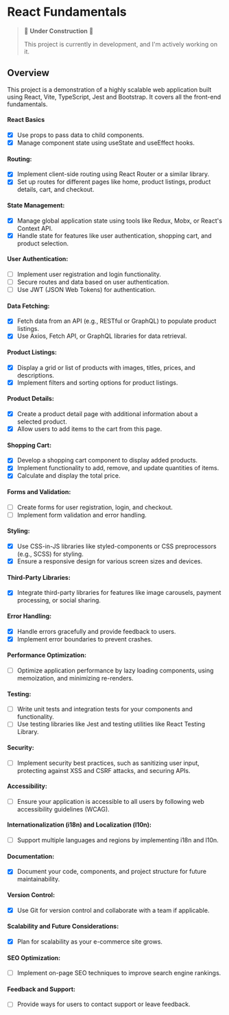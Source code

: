 # React Fundamentals

> 🚧 **Under Construction** 🚧
>
> This project is currently in development, and I'm actively working on it.

## Overview

This project is a demonstration of a highly scalable web application built using React, Vite, TypeScript, Jest and Bootstrap. It covers all the front-end fundamentals.

#### React Basics

- [x] Use props to pass data to child components.
- [x] Manage component state using useState and useEffect hooks.

#### Routing:

- [x] Implement client-side routing using React Router or a similar library.
- [x] Set up routes for different pages like home, product listings, product details, cart, and checkout.

#### State Management:

- [x] Manage global application state using tools like Redux, Mobx, or React's Context API.
- [x] Handle state for features like user authentication, shopping cart, and product selection.

#### User Authentication:

- [ ] Implement user registration and login functionality.
- [ ] Secure routes and data based on user authentication.
- [ ] Use JWT (JSON Web Tokens) for authentication.

#### Data Fetching:

- [x] Fetch data from an API (e.g., RESTful or GraphQL) to populate product listings.
- [x] Use Axios, Fetch API, or GraphQL libraries for data retrieval.

#### Product Listings:

- [x] Display a grid or list of products with images, titles, prices, and descriptions.
- [x] Implement filters and sorting options for product listings.

#### Product Details:

- [x] Create a product detail page with additional information about a selected product.
- [x] Allow users to add items to the cart from this page.

#### Shopping Cart:

- [x] Develop a shopping cart component to display added products.
- [x] Implement functionality to add, remove, and update quantities of items.
- [x] Calculate and display the total price.

#### Forms and Validation:

- [ ] Create forms for user registration, login, and checkout.
- [ ] Implement form validation and error handling.

#### Styling:

- [x] Use CSS-in-JS libraries like styled-components or CSS preprocessors (e.g., SCSS) for styling.
- [x] Ensure a responsive design for various screen sizes and devices.

#### Third-Party Libraries:

- [x] Integrate third-party libraries for features like image carousels, payment processing, or social sharing.

#### Error Handling:

- [x] Handle errors gracefully and provide feedback to users.
- [x] Implement error boundaries to prevent crashes.

#### Performance Optimization:

- [ ] Optimize application performance by lazy loading components, using memoization, and minimizing re-renders.

#### Testing:

- [ ] Write unit tests and integration tests for your components and functionality.
- [ ] Use testing libraries like Jest and testing utilities like React Testing Library.

#### Security:

- [ ] Implement security best practices, such as sanitizing user input, protecting against XSS and CSRF attacks, and securing APIs.

#### Accessibility:

- [ ] Ensure your application is accessible to all users by following web accessibility guidelines (WCAG).

#### Internationalization (i18n) and Localization (l10n):

- [ ] Support multiple languages and regions by implementing i18n and l10n.

#### Documentation:

- [x] Document your code, components, and project structure for future maintainability.

#### Version Control:

- [x] Use Git for version control and collaborate with a team if applicable.

#### Scalability and Future Considerations:

- [x] Plan for scalability as your e-commerce site grows.

#### SEO Optimization:

- [ ] Implement on-page SEO techniques to improve search engine rankings.

#### Feedback and Support:

- [ ] Provide ways for users to contact support or leave feedback.
